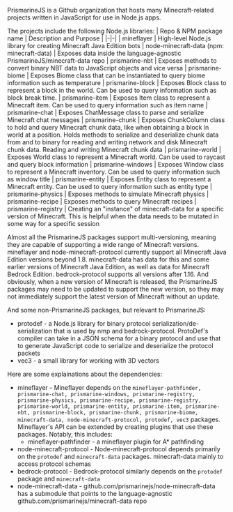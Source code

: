 PrismarineJS is a Github organization that hosts many Minecraft-related projects written in JavaScript for use in Node.js apps.

The projects include the following Node.js libraries:
| Repo & NPM package name | Description and Purpose |
|-|-|
| mineflayer              | High-level Node.js library for creating Minecraft Java Edition bots
| node-minecraft-data (npm: minecraft-data) | Exposes data inside the language-agnostic PrismarineJS/minecraft-data repo
| prismarine-nbt          | Exposes methods to convert binary NBT data to JavaScript objects and vice versa
| prismarine-biome        | Exposes Biome class that can be instantiated to query biome information such as temperature
| prismarine-block        | Exposes Block class to represent a block in the world. Can be used to query information such as block break time.
| prismarine-item         | Exposes Item class to represent a Minecraft item. Can be used to query information such as item name
| prismarine-chat         | Exposes ChatMessage class to parse and serialize Minecraft chat messages
| prismarine-chunk        | Exposes ChunkColumn class to hold and query Minecraft chunk data, like when obtaining a block in world at a position. Holds methods to serialize and deserialize chunk data from and to binary for reading and writing network and disk Minecraft chunk data.
Reading and writing Minecraft chunk data
| prismarine-world        | Exposes World class to represent a Minecraft world. Can be used to raycast and query block information
| prismarine-windows      | Exposes Window class to represent a Minecraft inventory. Can be used to query information such as window title
| prismarine-entity       | Exposes Entity class to represent a Minecraft entity. Can be used to query information such as entity type
| prismarine-physics      | Exposes methods to simulate Minecraft physics
| prismarine-recipe       | Exposes methods to query Minecraft recipes
| prismarine-registry     | Creating an "instance" of minecraft-data for a specific version of Minecraft. This is helpful when the data needs to be mutated in some way for a specific session

Almost all the PrismarineJS packages support multi-versioning, meaning they are capable of supporting a wide range of Minecraft versions.
mineflayer and node-minecraft-protocol currently support all Minecraft Java Edition versions beyond 1.8.
minecraft-data has data for this and some earlier versions of Minecraft Java Edition, as well as data for Minecraft Bedrock Edition. bedrock-protocol supports all versions after 1.16. And obviously, when a new version of Minecraft is released, the PrismarineJS packages may need to be updated to support the new version, so they may not immediately support the latest version of Minecraft without an update.

And some non-PrismarineJS packages, but relevant to PrismarineJS:
* protodef - a Node.js library for binary protocol serialization/de-serialization that is used by nmp and bedrock-protocol. ProtoDef's compiler can take in a JSON schema for a binary protocol and use that to generate JavaScript code to serialize and deserialize the protocol packets
* vec3 - a small library for working with 3D vectors

Here are some explainations about the dependencies:
* mineflayer - Mineflayer depends on the `mineflayer-pathfinder, prismarine-chat, prismarine-windows, prismarine-registry, prismarine-physics, prismarine-recipe, prismarine-registry, prismarine-world, prismarine-entity, prismarine-item, prismarine-nbt, prismarine-block, prismarine-chunk, prismarine-biome, minecraft-data, node-minecraft-protocol, protodef, vec3` packages. Mineflayer's API can be extended by creating plugins that use these packages. Notably, this includes:
  * mineflayer-pathfinder - a mineflayer plugin for A* pathfinding
* node-minecraft-protocol - Node-minecraft-protocol depends primarily on the `protodef` and `minecraft-data` packages. minecraft-data mainly to access protocol schemas
* bedrock-protocol - Bedrock-protocol similarly depends on the `protodef` package and `minecraft-data`
* node-minecraft-data - github.com/prismarinejs/node-minecraft-data has a submodule that points to the language-agnostic github.com/prismarinejs/minecraft-data repo
